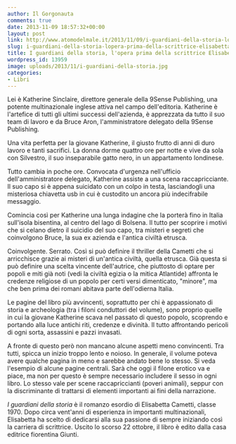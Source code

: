 ```yaml
---
author: Il Gorgonauta
comments: true
date: 2013-11-09 18:57:32+00:00
layout: post
link: http://www.atomodelmale.it/2013/11/09/i-guardiani-della-storia-lopera-prima-della-scrittrice-elisabetta-cametti/
slug: i-guardiani-della-storia-lopera-prima-della-scrittrice-elisabetta-cametti
title: I guardiani della storia, l'opera prima della scrittrice Elisabetta Cametti
wordpress_id: 13959
image: uploads/2013/11/i-guardiani-della-storia.jpg
categories:
- Libri
---
```


Lei è Katherine Sinclaire, direttore generale della 9Sense Publishing, una potente multinazionale inglese attiva nel campo dell'editoria. Katherine è l'artefice di tutti gli ultimi successi dell'azienda, è apprezzata da tutto il suo team di lavoro e da Bruce Aron, l'amministratore delegato della 9Sense Publishing.

Una vita perfetta per la giovane Katherine, il giusto frutto di anni di duro lavoro e tanti sacrifici. La donna dorme quattro ore per notte e vive da sola con Silvestro, il suo inseparabile gatto nero, in un appartamento londinese.

Tutto cambia in poche ore. Convocata d'urgenza nell'ufficio dell'amministratore delegato, Katherine assiste a una scena raccapricciante. Il suo capo si è appena suicidato con un colpo in testa, lasciandogli una misteriosa chiavetta usb in cui è custodito un ancora più indecifrabile messaggio.

Comincia così per Katherine una lunga indagine che la porterà fino in Italia sull'isola bisentina, al centro del lago di Bolsena. Il tutto per scoprire i motivi che si celano dietro il suicidio del suo capo, tra misteri e segreti che coinvolgono Bruce, la sua ex azienda e l'antica civiltà etrusca.

Coinvolgente. Serrato. Così si può definire il thriller della Cametti che si arricchisce grazie ai misteri di un'antica civiltà, quella etrusca. Già questa si può definire una scelta vincente dell'autrice, che piuttosto di optare per popoli e miti già noti (vedi la civiltà egizia o la mitica Atlantide) affronta le credenze religiose di un popolo per certi versi dimenticato, "minore", ma che ben prima dei romani abitava parte dell'odierna Italia.

Le pagine del libro più avvincenti, soprattutto per chi è appassionato di storia e archeologia (tra i filoni conduttori del volume), sono proprio quelle in cui la giovane Katherine scava nel passato di questo popolo, scoprendo e portando alla luce antichi riti, credenze e divinità. Il tutto affrontando pericoli di ogni sorta, assassini e pazzi invasati.

A fronte di questo però non mancano alcune aspetti meno convincenti. Tra tutti, spicca un inizio troppo lento e noioso. In generale, il volume poteva avere qualche pagina in meno e sarebbe andato bene lo stesso. Si veda l'esempio di alcune pagine centrali. Sarà che oggi il filone erotico va e piace, ma non per questo è sempre necessario includere il sesso in ogni libro. Lo stesso vale per scene raccapriccianti (poveri animali), seppur con la discriminante di trattarsi di elementi importanti ai fini della narrazione.

_I guardiani della storia_ è il romanzo esordio di Elisabetta Cametti, classe 1970. Dopo circa vent'anni di esperienza in importanti multinazionali, Elisabetta ha scelto di dedicarsi alla sua passione di sempre iniziando così la carriera di scrittrice. Uscito lo scorso 22 ottobre, il libro è edito dalla casa editrice fiorentina Giunti.
